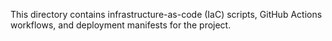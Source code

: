 This directory contains infrastructure-as-code (IaC) scripts, GitHub Actions workflows, and deployment manifests for the project.
